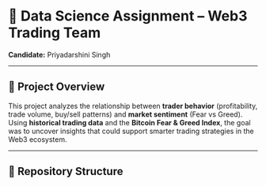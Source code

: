 # 📘 Data Science Assignment – Web3 Trading Team  

**Candidate:** Priyadarshini Singh  

---

## 📑 Project Overview  
This project analyzes the relationship between **trader behavior** (profitability, trade volume, buy/sell patterns) and **market sentiment** (Fear vs Greed).  
Using **historical trading data** and the **Bitcoin Fear & Greed Index**, the goal was to uncover insights that could support smarter trading strategies in the Web3 ecosystem.  

---

## 📂 Repository Structure  

